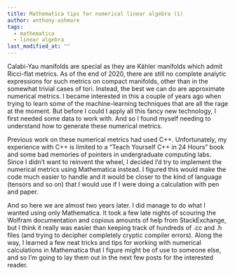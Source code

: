 ```yaml
---
title: Mathematica tips for numerical linear algebra (1)
author: anthony-ashmore
tags:
  - mathematica
  - linear algebra
last_modified_at: ""
---
```

<!-- excerpt start -->
Calabi-Yau manifolds are special as they are Kähler manifolds which admit Ricci-flat metrics. As of the end of 2020, there are still no complete analytic expressions for such metrics on compact manifolds, other than in the somewhat trivial cases of tori. Instead, the best we can do are approximate numerical metrics. I became interested in this a couple of years ago when trying to learn some of the machine-learning techniques that are all the rage at the moment. But before I could I apply all this fancy new technology, I first needed some data to work with. And so I found myself needing to understand how to generate these numerical metrics.
<!-- excerpt end -->

Previous work on these numerical metrics had used C++. Unfortunately, my experience with C++ is limited to a “Teach Yourself C++ in 24 Hours” book and some bad memories of pointers in undergraduate computing labs. Since I didn’t want to reinvent the wheel, I decided I’d try to implement the numerical metrics using Mathematica instead. I figured this would make the code much easier to handle and it would be closer to the kind of language (tensors and so on) that I would use if I were doing a calculation with pen and paper.

And so here we are almost two years later. I did manage to do what I wanted using only Mathematica. It took a few late nights of scouring the Wolfram documentation and copious amounts of help from StackExchange, but I think it really was easier than keeping track of hundreds of .cc and .h files (and trying to decipher completely cryptic compiler errors). Along the way, I learned a few neat tricks and tips for working with numerical calculations in Mathematica that I figure might be of use to someone else, and so I’m going to lay them out in the next few posts for the interested reader.
